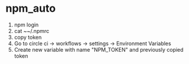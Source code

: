 # npm_auto
1. npm login
2. cat ~~/.npmrc
3. copy token
4. Go to circle ci -> workflows -> settings -> Environment Variables
5. Create new variable with name "NPM_TOKEN" and previously copied token 
